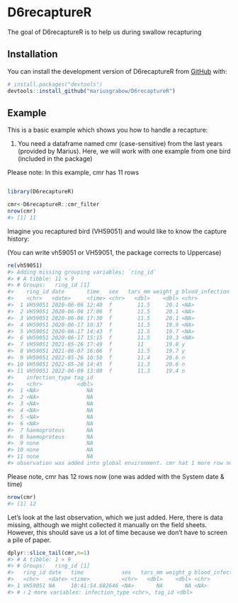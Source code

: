 
<!-- README.md is generated from README.Rmd. Please edit that file -->

# D6recaptureR

<!-- badges: start -->
<!-- badges: end -->

The goal of D6recaptureR is to help us during swallow recapturing

## Installation

You can install the development version of D6recaptureR from
[GitHub](https://github.com/) with:

``` r
# install.packages("devtools")
devtools::install_github("mariusgrabow/D6recaptureR")
```

## Example

This is a basic example which shows you how to handle a recapture:

1.  You need a dataframe named cmr (case-sensitive) from the last years
    (provided by Marius). Here, we will work with one example from one
    bird (included in the package)

Please note: In this example, cmr has 11 rows

``` r

library(D6recaptureR)

cmr<-D6recaptureR::cmr_filter
nrow(cmr)
#> [1] 11
```

Imagine you recaptured bird (VH59051) and would like to know the capture
history:

(You can write vh59051 or VH59051, the package corrects to Uppercase)

``` r
re(vh59051)
#> Adding missing grouping variables: `ring_id`
#> # A tibble: 11 × 9
#> # Groups:   ring_id [1]
#>    ring_id date       time   sex   tars_mm weight_g blood_infection
#>    <chr>   <date>     <time> <chr>   <dbl>    <dbl> <chr>          
#>  1 VH59051 2020-06-06 12:40  f        11.5     20.1 <NA>           
#>  2 VH59051 2020-06-06 17:06  f        11.5     20.1 <NA>           
#>  3 VH59051 2020-06-06 17:30  f        11.5     20.1 <NA>           
#>  4 VH59051 2020-06-17 10:37  f        11.5     19.9 <NA>           
#>  5 VH59051 2020-06-17 14:43  f        11.5     19.7 <NA>           
#>  6 VH59051 2020-06-17 15:15  f        11.5     19.3 <NA>           
#>  7 VH59051 2021-05-26 17:49  f        11       19.8 y              
#>  8 VH59051 2021-06-07 16:06  f        11.5     19.7 y              
#>  9 VH59051 2022-05-26 10:50  f        11.4     20.6 n              
#> 10 VH59051 2022-05-26 14:45  f        11.3     20.6 n              
#> 11 VH59051 2022-06-09 13:08  f        11.3     19.4 n              
#>    infection_type tag_id
#>    <chr>           <dbl>
#>  1 <NA>               NA
#>  2 <NA>               NA
#>  3 <NA>               NA
#>  4 <NA>               NA
#>  5 <NA>               NA
#>  6 <NA>               NA
#>  7 haemoproteus       NA
#>  8 haemoproteus       NA
#>  9 none               NA
#> 10 none               NA
#> 11 none               NA
#> observation was added into global environment. cmr hat 1 more row now
```

Please note, cmr has 12 rows now (one was added with the System date &
time)

``` r
nrow(cmr)
#> [1] 12
```

Let’s look at the last observation, which we just added. Here, there is
data missing, although we might collected it manually on the field
sheets. However, this should save us a lot of time because we don’t have
to screen a pile of paper.

``` r
dplyr::slice_tail(cmr,n=1)
#> # A tibble: 1 × 9
#> # Groups:   ring_id [1]
#>   ring_id date   time            sex   tars_mm weight_g blood_infection
#>   <chr>   <date> <time>          <chr>   <dbl>    <dbl> <chr>          
#> 1 VH59051 NA     10:41:54.682646 <NA>       NA       NA <NA>           
#> # ℹ 2 more variables: infection_type <chr>, tag_id <dbl>
```
